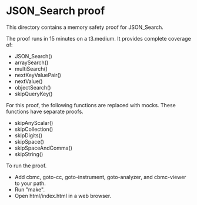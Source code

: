 JSON_Search proof
==============

This directory contains a memory safety proof for JSON_Search.

The proof runs in 15 minutes on a t3.medium.  It provides complete coverage of:
* JSON_Search()
* arraySearch()
* multiSearch()
* nextKeyValuePair()
* nextValue()
* objectSearch()
* skipQueryKey()

For this proof, the following functions are replaced with mocks.
These functions have separate proofs.
* skipAnyScalar()
* skipCollection()
* skipDigits()
* skipSpace()
* skipSpaceAndComma()
* skipString()

To run the proof.
* Add cbmc, goto-cc, goto-instrument, goto-analyzer, and cbmc-viewer
  to your path.
* Run "make".
* Open html/index.html in a web browser.
